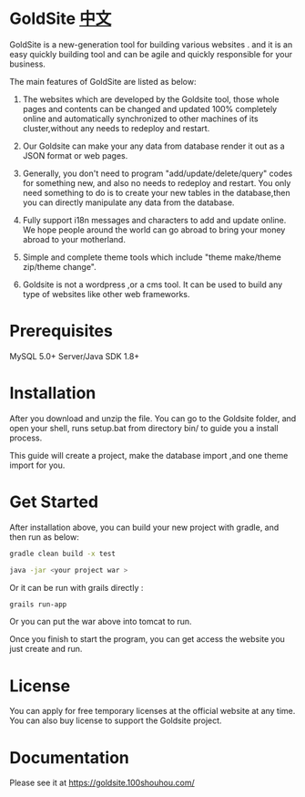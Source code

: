 ﻿
  
  
GoldSite   [中文](README_zh.md)
=============================  
  
GoldSite is a new-generation tool for building various websites . and it is an easy quickly building tool and can be agile and quickly responsible for your business.

The main features of GoldSite are listed as below:

1. The websites which are developed by the Goldsite tool, those whole pages and contents can be changed and updated 100% completely online and automatically 
synchronized to other machines of its cluster,without any needs to redeploy and restart.

2. Our Goldsite can make your any data from database render it out as a JSON format or web pages.

3. Generally, you don't need to program "add/update/delete/query"  codes for something new, and also no needs to redeploy and restart. 
You only need something to do is to create your new tables in the database,then  you can directly 
manipulate any data from the database.

4. Fully support i18n messages and characters to add and update online. We hope people around the world can go abroad to bring your money abroad to your motherland.

5. Simple and complete theme tools which include "theme make/theme zip/theme change".

6. Goldsite is not a wordpress ,or a cms tool. It can be used to build any type of websites like other web frameworks.
  
  
Prerequisites  
============= 

MySQL 5.0+ Server/Java SDK 1.8+
  
Installation 
============  
  
After you download and unzip the file. You can go to the Goldsite folder, and open your shell, runs setup.bat from directory bin/ to guide you a install process.

This guide will create a project, make the database import ,and one theme import for you. 

Get Started
===========
  
After installation above, you can build your new project with gradle, and then run as below:

```bash
gradle clean build -x test

java -jar <your project war >
```

Or it can be run with grails directly :

```bash
grails run-app
```

Or you can put the war above into tomcat to run.
  
Once you finish to start the program, you can get access the website you just create and run.


License
=======
You can apply for free temporary licenses at the official website at any time. You can also buy license to support the Goldsite project.
 
Documentation  
=============  
Please see it at https://goldsite.100shouhou.com/
